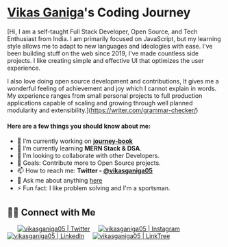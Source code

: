 # [Vikas Ganiga](https://github.com/vikasganiga05)'s Coding Journey

[Hi, I am a self-taught Full Stack Developer, Open Source, and Tech Enthusiast from India. I am primarily focused on JavaScript, but my learning style allows me to adapt to new languages and ideologies with ease. I've been building stuff on the web since 2019, I've made countless side projects. I like creating simple and effective UI that optimizes the user experience.

I also love doing open source development and contributions, It gives me a wonderful feeling of achievement and joy which I cannot explain in words. My experience ranges from small personal projects to full production applications capable of scaling and growing through well planned modularity and extensibility.](https://writer.com/grammar-checker/)

#### Here are a few things you should know about me:

- 🔭 I’m currently working on **[journey-book](https://github.com/collab-community/journey-book/)**
- 🌱 I’m currently learning **MERN Stack & DSA**.
- 👯 I’m looking to collaborate with other Developers.
- 🥅 Goals: Contribute more to Open Source projects.
- 📫 How to reach me: **Twitter - [@vikasganiga05](https://twitter.com/vikasganiga05)**
- 💬 Ask me about anything [here](https://github.com/vikasganiga05/vikasganiga05/discussions)
- ⚡ Fun fact: I like problem solving and I'm a sportsman.

## 🤝🏻 Connect with Me
&nbsp; &nbsp; &nbsp;
[![vikasganiga05 | Twitter](https://res.cloudinary.com/neontuts/image/upload/c_scale,w_24/v1615091228/GitHub%20ReadMe/twitter_skdfew.png)](https://twitter.com/vikasganiga05)
&nbsp; &nbsp;
[![vikasganiga05 | Instagram](https://res.cloudinary.com/neontuts/image/upload/c_scale,w_24/v1615091228/GitHub%20ReadMe/instagram_hjwtbt.png)](https://instagram.com/vikasganiga05)
&nbsp; &nbsp;
[![vikasganiga05 | LinkedIn](https://res.cloudinary.com/neontuts/image/upload/c_scale,w_24/v1615091227/GitHub%20ReadMe/linkedin_elee1c.png)](https://linkedin.com/in/vikasganiga05)
&nbsp; &nbsp;
[![vikasganiga05 | LinkTree](https://res.cloudinary.com/neontuts/image/upload/c_scale,w_24/v1615091227/GitHub%20ReadMe/iconfinder_Website_Link-01_2036291_pphqmj.png)](https://linktr.ee/vikasganiga05)
